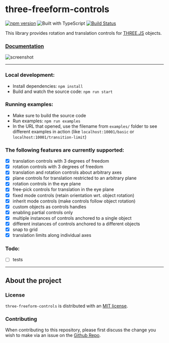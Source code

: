 # three-freeform-controls

[![npm version](https://badge.fury.io/js/three-freeform-controls.svg)](https://badge.fury.io/js/three-freeform-controls)
![Built with TypeScript](https://flat.badgen.net/badge/icon/TypeScript?icon=typescript&label&labelColor=blue&color=555555)
[![Build Status](https://travis-ci.org/tocttou/three-freeform-controls.svg?branch=master)](https://travis-ci.org/tocttou/three-freeform-controls)

This library provides rotation and translation controls for [THREE.JS](https://threejs.org/) objects.

### [Documentation](https://ashishchaudhary.in/three-freeform-controls)

![screenshot](https://i.imgur.com/cTJTG9o.png)

---

### Local development:
- Install dependencies: `npm install`
- Build and watch the source code: `npm run start`

### Running examples:
- Make sure to build the source code
- Run examples: `npm run examples`
- In the URL that opened, use the filename from `examples/` folder to see different examples in action (like `localhost:10001/basic` or `localhost:10001/transition-limit`)

### The following features are currently supported:

- [x] translation controls with 3 degrees of freedom
- [x] rotation controls with 3 degrees of freedom
- [x] translation and rotation controls about arbitrary axes
- [x] plane controls for translation restricted to an arbitrary plane
- [x] rotation controls in the eye plane
- [x] free-pick controls for translation in the eye plane
- [x] fixed mode controls (retain orientation wrt. object rotation)
- [x] inherit mode controls (make controls follow object rotation)
- [x] custom objects as controls handles
- [x] enabling partial controls only
- [x] multiple instances of controls anchored to a single object
- [x] different instances of controls anchored to a different objects
- [x] snap to grid
- [x] translation limits along individual axes 

### Todo:

- [ ] tests

---
## About the project

### License

`three-freeform-controls` is distributed with an [MIT license](https://raw.githubusercontent.com/tocttou/three-freeform-controls/master/LICENSE).

### Contributing

When contributing to this repository, please first discuss the change you wish to make via an issue on the [Github Repo](https://github.com/tocttou/three-freeform-controls/issues/new).
